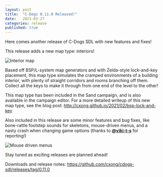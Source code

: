 ```yaml
---
layout: post
title:  "C-Dogs 0.11.0 Released!"
date:   2021-03-27
categories: release
published: true
---
```


Here comes another release of C-Dogs SDL with new features and fixes!

This release adds a new map type: interiors!

![Interior map](https://user-images.githubusercontent.com/1083215/108699978-154ff480-755a-11eb-9ea4-184aeab888ed.gif)

Based off BSP/L-system map generators and with Zelda-style lock-and-key placement, this map type simulates the cramped environments of a building interior, with plenty of straight corridors and rooms branching off them. Collect all the keys to make it through from one end of the level to the other!

This map type has been included in the Sand campaign, and is also available in the campaign editor. For a more detailed writeup of this new map type, see the blog post: <http://cxong.github.io/2021/02/bsp-lock-and-key>

Also included in this release are some minor features and bug fixes, like bone-rattle footstep sounds for skeletons, mouse-driven menus, and a nasty crash when changing game options (thanks to [**@viki-t-s**](https://github.com/viki-t-s) for reporting!)

![Mouse driven menus](https://user-images.githubusercontent.com/1083215/107849762-8f44f700-6e51-11eb-9826-a0f072eb25d7.gif)

Stay tuned as exciting releases are planned ahead!

Downloads and release notes: <https://github.com/cxong/cdogs-sdl/releases/tag/0.11.0>
